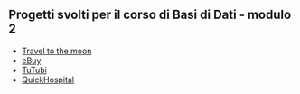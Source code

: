 ## Progetti svolti per il corso di Basi di Dati - modulo 2
- [Travel to the moon](https://github.com/CasuFrost/University_notes/blob/main/Secondo%20Anno/Secondo%20Semestre/Basi%20di%20Dati%202/Progetti/Travel%20to%20the%20moon/Travel%20to%20the%20moon.pdf)
- [eBuy](https://github.com/CasuFrost/University_notes/blob/main/Secondo%20Anno/Secondo%20Semestre/Basi%20di%20Dati%202/Progetti/eBuy/eBuy.pdf)
- [TuTubi](https://github.com/CasuFrost/University_notes/blob/main/Secondo%20Anno/Secondo%20Semestre/Basi%20di%20Dati%202/Progetti/TuTubi/TuTubiPrecompilato.pdf)
- [QuickHospital](https://github.com/CasuFrost/University_notes/blob/main/Secondo%20Anno/Secondo%20Semestre/Basi%20di%20Dati%202/Progetti/QuickHospital/QuickHospitalPrecompilato.pdf)
